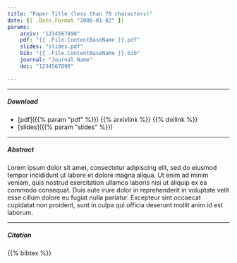 ```yaml
---
title: "Paper Title (less than 70 characters)" 
date: {{ .Date.Format "2006-01-02" }}
params:
    arxiv: "1234567890"
    pdf: "{{ .File.ContentBaseName }}.pdf"
    slides: "slides.pdf"
    bib: "{{ .File.ContentBaseName }}.bib"
    journal: "Journal Name"
    doi: "1234567890"

---
```


---

##### Download


- [pdf]({{% param "pdf" %}})
{{% arxivlink %}}
{{% doilink %}}
- [slides]({{% param "slides" %}})

---

##### Abstract

Lorem ipsum dolor sit amet, consectetur adipiscing elit, sed do eiusmod tempor incididunt ut labore et dolore magna aliqua. Ut enim ad minim veniam, quis nostrud exercitation ullamco laboris nisi ut aliquip ex ea commodo consequat. Duis aute irure dolor in reprehenderit in voluptate velit esse cillum dolore eu fugiat nulla pariatur. Excepteur sint occaecat cupidatat non proident, sunt in culpa qui officia deserunt mollit anim id est laborum.

---

##### Citation

{{% bibtex %}}